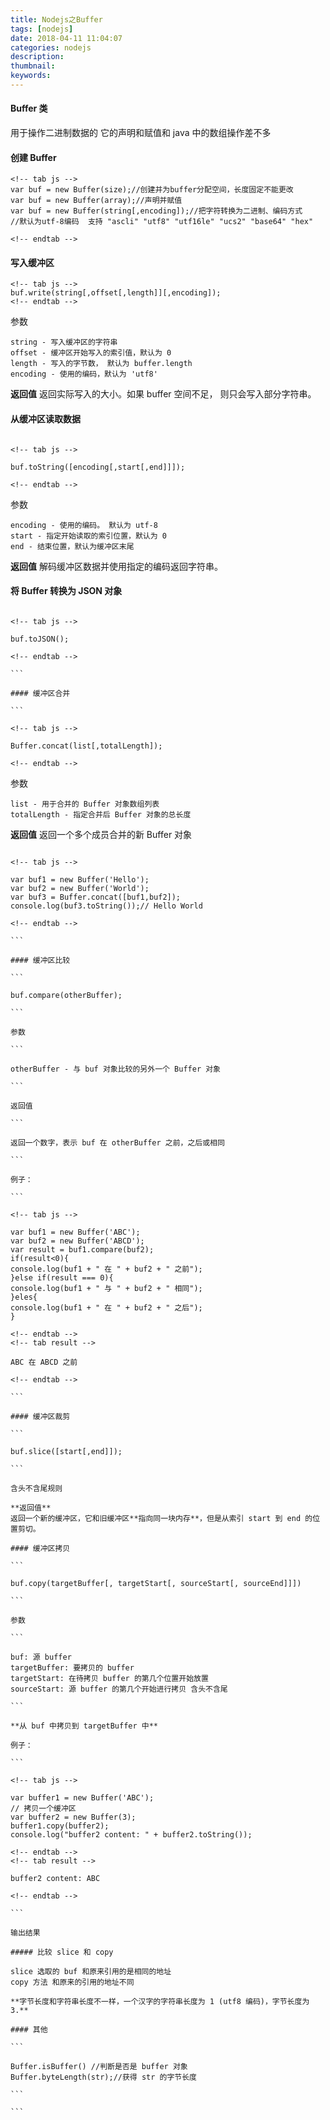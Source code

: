 ```yaml
---
title: Nodejs之Buffer
tags: [nodejs]
date: 2018-04-11 11:04:07
categories: nodejs
description:
thumbnail:
keywords:
---
```


#### Buffer 类

用于操作二进制数据的
它的声明和赋值和 java 中的数组操作差不多

#### 创建 Buffer

<!-- more -->

```
<!-- tab js -->
var buf = new Buffer(size);//创建并为buffer分配空间，长度固定不能更改
var buf = new Buffer(array);//声明并赋值
var buf = new Buffer(string[,encoding]);//把字符转换为二进制、编码方式
//默认为utf-8编码  支持 "ascli" "utf8" "utf16le" "ucs2" "base64" "hex"

<!-- endtab -->
```

#### 写入缓冲区

```
<!-- tab js -->
buf.write(string[,offset[,length]][,encoding]);
<!-- endtab -->
```

参数

```%}
string - 写入缓冲区的字符串
offset - 缓冲区开始写入的索引值，默认为 0
length - 写入的字节数， 默认为 buffer.length
encoding - 使用的编码，默认为 'utf8'
```

**返回值**
返回实际写入的大小。如果 buffer 空间不足， 则只会写入部分字符串。

#### 从缓冲区读取数据

```

<!-- tab js -->

buf.toString([encoding[,start[,end]]]);

<!-- endtab -->

```

参数

```%}
encoding - 使用的编码。 默认为 utf-8
start - 指定开始读取的索引位置，默认为 0
end - 结束位置，默认为缓冲区末尾
```

**返回值**
解码缓冲区数据并使用指定的编码返回字符串。

#### 将 Buffer 转换为 JSON 对象

````

<!-- tab js -->

buf.toJSON();

<!-- endtab -->

```

#### 缓冲区合并

```

<!-- tab js -->

Buffer.concat(list[,totalLength]);

<!-- endtab -->

````

参数

```%}
list - 用于合并的 Buffer 对象数组列表
totalLength - 指定合并后 Buffer 对象的总长度
```

**返回值**
返回一个多个成员合并的新 Buffer 对象

````

<!-- tab js -->

var buf1 = new Buffer('Hello');
var buf2 = new Buffer('World');
var buf3 = Buffer.concat([buf1,buf2]);
console.log(buf3.toString());// Hello World

<!-- endtab -->

```

#### 缓冲区比较

```

buf.compare(otherBuffer);

```

参数

```

otherBuffer - 与 buf 对象比较的另外一个 Buffer 对象

```

返回值

```

返回一个数字，表示 buf 在 otherBuffer 之前，之后或相同

```

例子：

```

<!-- tab js -->

var buf1 = new Buffer('ABC');
var buf2 = new Buffer('ABCD');
var result = buf1.compare(buf2);
if(result<0){
console.log(buf1 + " 在 " + buf2 + " 之前");
}else if(result === 0){
console.log(buf1 + " 与 " + buf2 + " 相同");
}eles{
console.log(buf1 + " 在 " + buf2 + " 之后");
}

<!-- endtab -->
<!-- tab result -->

ABC 在 ABCD 之前

<!-- endtab -->

```

#### 缓冲区裁剪

```

buf.slice([start[,end]]);

```

含头不含尾规则

**返回值**
返回一个新的缓冲区，它和旧缓冲区**指向同一块内存**，但是从索引 start 到 end 的位置剪切。

#### 缓冲区拷贝

```

buf.copy(targetBuffer[, targetStart[, sourceStart[, sourceEnd]]])

```

参数

```

buf: 源 buffer
targetBuffer: 要拷贝的 buffer
targetStart: 在待拷贝 buffer 的第几个位置开始放置
sourceStart: 源 buffer 的第几个开始进行拷贝 含头不含尾

```

**从 buf 中拷贝到 targetBuffer 中**

例子：

```

<!-- tab js -->

var buffer1 = new Buffer('ABC');
// 拷贝一个缓冲区
var buffer2 = new Buffer(3);
buffer1.copy(buffer2);
console.log("buffer2 content: " + buffer2.toString());

<!-- endtab -->
<!-- tab result -->

buffer2 content: ABC

<!-- endtab -->

```

输出结果

##### 比较 slice 和 copy

slice 选取的 buf 和原来引用的是相同的地址
copy 方法 和原来的引用的地址不同

**字节长度和字符串长度不一样，一个汉字的字符串长度为 1 (utf8 编码)，字节长度为 3.**

#### 其他

```

Buffer.isBuffer() //判断是否是 buffer 对象
Buffer.byteLength(str);//获得 str 的字节长度

```

```
````
